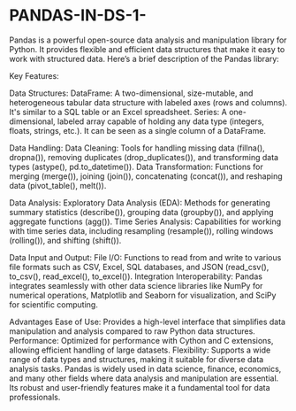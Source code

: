 # PANDAS-IN-DS-1-

Pandas is a powerful open-source data analysis and manipulation library for Python. It provides flexible and efficient data structures that make it easy to work with structured data. Here’s a brief description of the Pandas library:

Key Features:

Data Structures:
DataFrame: A two-dimensional, size-mutable, and heterogeneous tabular data structure with labeled axes (rows and columns). It's similar to a SQL table or an Excel spreadsheet.
Series: A one-dimensional, labeled array capable of holding any data type (integers, floats, strings, etc.). It can be seen as a single column of a DataFrame.


Data Handling:
Data Cleaning: Tools for handling missing data (fillna(), dropna()), removing duplicates (drop_duplicates()), and transforming data types (astype(), pd.to_datetime()).
Data Transformation: Functions for merging (merge()), joining (join()), concatenating (concat()), and reshaping data (pivot_table(), melt()).

Data Analysis:
Exploratory Data Analysis (EDA): Methods for generating summary statistics (describe()), grouping data (groupby()), and applying aggregate functions (agg()).
Time Series Analysis: Capabilities for working with time series data, including resampling (resample()), rolling windows (rolling()), and shifting (shift()).

Data Input and Output:
File I/O: Functions to read from and write to various file formats such as CSV, Excel, SQL databases, and JSON (read_csv(), to_csv(), read_excel(), to_excel()).
Integration
Interoperability: Pandas integrates seamlessly with other data science libraries like NumPy for numerical operations, Matplotlib and Seaborn for visualization, and SciPy for scientific computing.

Advantages
Ease of Use: Provides a high-level interface that simplifies data manipulation and analysis compared to raw Python data structures.
Performance: Optimized for performance with Cython and C extensions, allowing efficient handling of large datasets.
Flexibility: Supports a wide range of data types and structures, making it suitable for diverse data analysis tasks.
Pandas is widely used in data science, finance, economics, and many other fields where data analysis and manipulation are essential. Its robust and user-friendly features make it a fundamental tool for data professionals.







